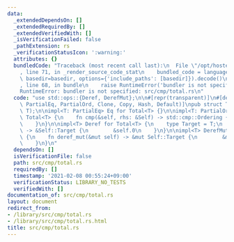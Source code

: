 ```yaml
---
data:
  _extendedDependsOn: []
  _extendedRequiredBy: []
  _extendedVerifiedWith: []
  _isVerificationFailed: false
  _pathExtension: rs
  _verificationStatusIcon: ':warning:'
  attributes: {}
  bundledCode: "Traceback (most recent call last):\n  File \"/opt/hostedtoolcache/Python/3.9.1/x64/lib/python3.9/site-packages/onlinejudge_verify/documentation/build.py\"\
    , line 71, in _render_source_code_stat\n    bundled_code = language.bundle(stat.path,\
    \ basedir=basedir, options={'include_paths': [basedir]}).decode()\n  File \"/opt/hostedtoolcache/Python/3.9.1/x64/lib/python3.9/site-packages/onlinejudge_verify/languages/user_defined.py\"\
    , line 68, in bundle\n    raise RuntimeError('bundler is not specified: {}'.format(path.as_posix()))\n\
    RuntimeError: bundler is not specified: src/cmp/total.rs\n"
  code: "use std::ops::{Deref, DerefMut};\n\n#[repr(transparent)]\n#[derive(Debug,\
    \ PartialEq, PartialOrd, Clone, Copy, Hash, Default)]\npub struct Total<T>(pub\
    \ T);\n\nimpl<T: PartialEq> Eq for Total<T> {}\n\nimpl<T: PartialOrd> Ord for\
    \ Total<T> {\n    fn cmp(&self, rhs: &Self) -> std::cmp::Ordering {\n        self.0.partial_cmp(&rhs.0).unwrap()\n\
    \    }\n}\n\nimpl<T> Deref for Total<T> {\n    type Target = T;\n    fn deref(&self)\
    \ -> &Self::Target {\n        &self.0\n    }\n}\n\nimpl<T> DerefMut for Total<T>\
    \ {\n    fn deref_mut(&mut self) -> &mut Self::Target {\n        &mut self.0\n\
    \    }\n}\n"
  dependsOn: []
  isVerificationFile: false
  path: src/cmp/total.rs
  requiredBy: []
  timestamp: '2021-02-08 00:55:24+09:00'
  verificationStatus: LIBRARY_NO_TESTS
  verifiedWith: []
documentation_of: src/cmp/total.rs
layout: document
redirect_from:
- /library/src/cmp/total.rs
- /library/src/cmp/total.rs.html
title: src/cmp/total.rs
---
```

